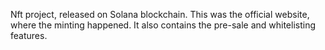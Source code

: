 Nft project, released on Solana blockchain.
This was the official website, where the minting happened. It also contains the pre-sale and whitelisting features.
